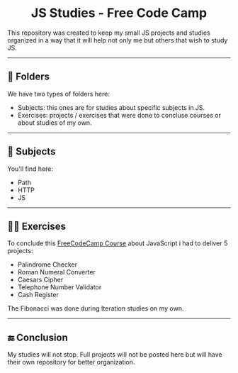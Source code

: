 <h1 align="center">JS Studies - Free Code Camp</h1>

This repository was created to keep my small JS projects and studies organized in a way that it will help not only me but others that wish to study JS.

---

## 📁 Folders

We have two types of folders here:

- Subjects: this ones are for studies about specific subjects in JS.
- Exercises: projects / exercises that were done to concluse courses or about studies of my own.

---

## 📕 Subjects

You'll find here:

- Path
- HTTP
- JS

---

## 👨‍🎓 Exercises

To conclude this [FreeCodeCamp Course](https://www.freecodecamp.org/learn/javascript-algorithms-and-data-structures/) about JavaScript i had to deliver 5 projects:

- Palindrome Checker
- Roman Numeral Converter
- Caesars Cipher
- Telephone Number Validator
- Cash Register

The Fibonacci was done during Iteration studies on my own.

---

## 🔚 Conclusion

My studies will not stop. Full projects will not be posted here but will have their own repository for better organization.

